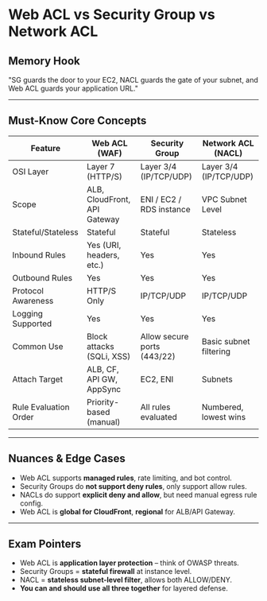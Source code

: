 # Web ACL vs Security Group vs Network ACL

## Memory Hook

"SG guards the door to your EC2, NACL guards the gate of your subnet, and Web ACL guards your application URL."

---

## Must-Know Core Concepts

| Feature                  | Web ACL (WAF)                | Security Group                | Network ACL (NACL)           |
|--------------------------|------------------------------|-------------------------------|------------------------------|
| OSI Layer                | Layer 7 (HTTP/S)             | Layer 3/4 (IP/TCP/UDP)        | Layer 3/4 (IP/TCP/UDP)       |
| Scope                    | ALB, CloudFront, API Gateway | ENI / EC2 / RDS instance      | VPC Subnet Level             |
| Stateful/Stateless       | Stateful                     | Stateful                      | Stateless                    |
| Inbound Rules            | Yes (URI, headers, etc.)     | Yes                           | Yes                          |
| Outbound Rules           | Yes                          | Yes                           | Yes                          |
| Protocol Awareness       | HTTP/S Only                  | IP/TCP/UDP                    | IP/TCP/UDP                   |
| Logging Supported        | Yes                          | Yes                           | Yes                          |
| Common Use               | Block attacks (SQLi, XSS)    | Allow secure ports (443/22)   | Basic subnet filtering       |
| Attach Target            | ALB, CF, API GW, AppSync     | EC2, ENI                      | Subnets                     |
| Rule Evaluation Order    | Priority-based (manual)      | All rules evaluated           | Numbered, lowest wins        |

---

## Nuances & Edge Cases

- Web ACL supports **managed rules**, rate limiting, and bot control.
- Security Groups do **not support deny rules**, only support allow rules.
- NACLs do support **explicit deny and allow**, but need manual egress rule config.
- Web ACL is **global for CloudFront**, **regional** for ALB/API Gateway.

---

## Exam Pointers

- Web ACL is **application layer protection** – think of OWASP threats.
- Security Groups = **stateful firewall** at instance level.
- NACL = **stateless subnet-level filter**, allows both ALLOW/DENY.
- **You can and should use all three together** for layered defense.

